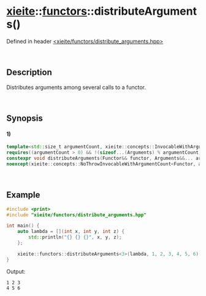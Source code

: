 # [xieite](../../xieite.md)\:\:[functors](../../functors.md)\:\:distributeArguments\(\)
Defined in header [<xieite/functors/distribute_arguments.hpp>](../../../include/xieite/functors/distribute_arguments.hpp)

&nbsp;

## Description
Distributes arguments among several calls to a functor.

&nbsp;

## Synopsis
#### 1)
```cpp
template<std::size_t argumentCount, xieite::concepts::InvocableWithArgumentCount<argumentCount> Functor, typename... Arguments>
requires((argumentCount > 0) && !(sizeof...(Arguments) % argumentCount))
constexpr void distributeArguments(Functor&& functor, Arguments&&... arguments)
noexcept(xieite::concepts::NoThrowInvocableWithArgumentCount<Functor, argumentCount>);
```

&nbsp;

## Example
```cpp
#include <print>
#include "xieite/functors/distribute_arguments.hpp"

int main() {
    auto lambda = [](int x, int y, int z) {
        std::println("{} {} {}", x, y, z);
    };

    xieite::functors::distributeArguments<3>(lambda, 1, 2, 3, 4, 5, 6);
}
```
Output:
```
1 2 3
4 5 6
```
